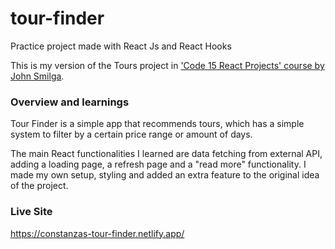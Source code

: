 # tour-finder
Practice project made with React Js and React Hooks

This is my version of the Tours project in ['Code 15 React Projects' course by John Smilga](https://youtu.be/a_7Z7C_JCyo).

### Overview and learnings
Tour Finder is a simple app that recommends tours, which has a simple system to filter by a certain price range or amount of days.

The main React functionalities I learned are data fetching from external API, adding a loading page, a refresh page and a "read more" functionality. I made my own setup, styling and added an extra feature to the original idea of the project. 

### Live Site
https://constanzas-tour-finder.netlify.app/




